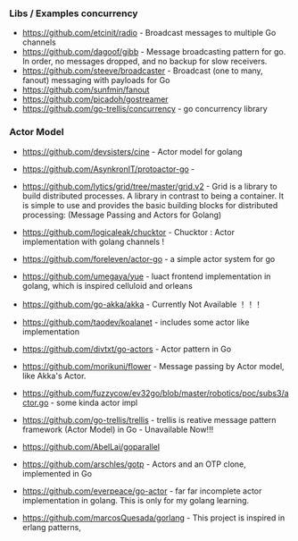 ### Libs / Examples concurrency

  - https://github.com/etcinit/radio - Broadcast messages to multiple Go channels
  - https://github.com/dagoof/gibb - Message broadcasting pattern for go. In order, no messages dropped, and no backup for slow receivers.
  - https://github.com/steeve/broadcaster - Broadcast (one to many, fanout) messaging with payloads for Go
  - https://github.com/sunfmin/fanout
  - https://github.com/picadoh/gostreamer
  - https://github.com/go-trellis/concurrency - go concurrency library



### Actor Model
  - https://github.com/devsisters/cine - Actor model for golang
  - https://github.com/AsynkronIT/protoactor-go -
  - https://github.com/lytics/grid/tree/master/grid.v2 - Grid is a library to build distributed processes. A library in contrast to being a container. It is simple to use and provides the basic building blocks for distributed processing: (Message Passing and Actors for Golang)
  - https://github.com/logicaleak/chucktor - Chucktor : Actor implementation with golang channels !
  - https://github.com/foreleven/actor-go - a simple actor system for go

  - https://github.com/umegaya/yue - luact frontend implementation in golang, which is inspired celluloid and orleans
  - https://github.com/go-akka/akka - Currently Not Available ！！！
  - https://github.com/taodev/koalanet  - includes some actor like implementation


  - https://github.com/divtxt/go-actors - Actor pattern in Go
  - https://github.com/morikuni/flower - Message passing by Actor model, like Akka's Actor.
  - https://github.com/fuzzycow/ev32go/blob/master/robotics/poc/subs3/actor.go - some kinda actor impl
  - https://github.com/go-trellis/trellis - trellis is reative message pattern framework (Actor Model) in Go - Unavailable Now!!!

  - https://github.com/AbelLai/goparallel
  - https://github.com/arschles/gotp - Actors and an OTP clone, implemented in Go
  - https://github.com/everpeace/go-actor - far far incomplete actor implementation in golang. This is only for my golang learning.
  - https://github.com/marcosQuesada/gorlang - This project is inspired in erlang patterns,
